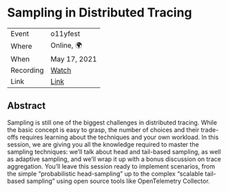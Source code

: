 # Sampling in Distributed Tracing

|           |                                                              |
| --------- | -------------------------------------------------------------|
| Event     | o11yfest                                                     |
| Where     | Online, 🌍                                                   |
| When      | May 17, 2021                                                 |
| Recording | [Watch](https://vi.to/hubs/o11yfest/videos/3153)             |
| Link      | [Link](https://o11yfest.org/speakers/juraci-paixao-krohling) |

## Abstract

Sampling is still one of the biggest challenges in distributed tracing. While the basic concept is easy to grasp, the number of choices and their trade-offs requires learning about the techniques and your own workload. In this session, we are giving you all the knowledge required to master the sampling techniques: we’ll talk about head and tail-based sampling, as well as adaptive sampling, and we’ll wrap it up with a bonus discussion on trace aggregation. You’ll leave this session ready to implement scenarios, from the simple “probabilistic head-sampling” up to the complex “scalable tail-based sampling” using open source tools like OpenTelemetry Collector.
